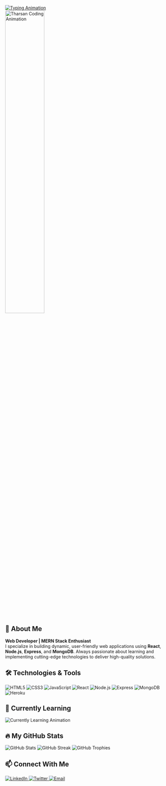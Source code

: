 <!-- 👋 Hey, I'm Tharsan! -->
<div class="flex items-center justify-between py-8">
  <!-- Content on the left side -->
  <a href="https://git.io/typing-svg" class="flex-1">
    <img 
      src="https://readme-typing-svg.herokuapp.com?font=Fira+Code&size=30&duration=3000&pause=1000&color=36D7B7&center=true&vCenter=true&width=500&lines=Hello%2C+I'm+Tharsan+%F0%9F%91%8B;Full+Stack+Developer+%F0%9F%92%BB;MERN+Stack+Developer+%F0%9F%92%BB;Passionate+Coder+%F0%9F%8C%9F;Always+Learning+%F0%9F%92%A1" 
      alt="Typing Animation" 
      class="mx-auto"
    />
  </a>
  
  <!-- GIF on the right side -->
  
 <div class="absolute top-0 right-0 mt-4 mr-4">
    <img 
      src="https://i.pinimg.com/originals/2a/53/65/2a53651a35816f499270d8275fd5318f.gif" 
      alt="Tharsan Coding Animation" 
      style="width: 50%; height: 50%; border-radius: 5px;" 
    />
  </div>
</div>

<!-- 🚀 About Me -->
<h2 class="text-center text-4xl font-bold mt-16 mb-6 animate-fade-in">
  🚀 About Me
</h2>

<p class="text-center text-lg mt-4 text-gray-700 leading-relaxed px-8">
  <b>Web Developer | MERN Stack Enthusiast</b><br>
  I specialize in building dynamic, user-friendly web applications using <b>React</b>, <b>Node.js</b>, 
  <b>Express</b>, and <b>MongoDB</b>. Always passionate about learning and implementing 
  cutting-edge technologies to deliver high-quality solutions.
</p>

<!-- 🛠️ Technologies & Tools -->
<h2 class="text-center text-4xl font-bold mt-16 mb-6 animate-fade-in">
  🛠️ Technologies & Tools
</h2>

<div class="flex justify-center flex-wrap gap-6 mt-6 px-4 animate-float">
  <!-- Badges with Tailwind Hover Effects -->
  <img 
    src="https://img.shields.io/badge/HTML5-E34F26?style=for-the-badge&logo=html5&logoColor=white" 
    alt="HTML5" 
    class="transform hover:scale-110 transition duration-300"
  />
  <img 
    src="https://img.shields.io/badge/CSS3-1572B6?style=for-the-badge&logo=css3&logoColor=white" 
    alt="CSS3" 
    class="transform hover:scale-110 transition duration-300"
  />
  <img 
    src="https://img.shields.io/badge/JavaScript-F7DF1E?style=for-the-badge&logo=javascript&logoColor=black" 
    alt="JavaScript" 
    class="transform hover:scale-110 transition duration-300"
  />
  <img 
    src="https://img.shields.io/badge/React-61DAFB?style=for-the-badge&logo=react&logoColor=black" 
    alt="React" 
    class="transform hover:scale-110 transition duration-300"
  />
  <img 
    src="https://img.shields.io/badge/Node.js-339933?style=for-the-badge&logo=node.js&logoColor=white" 
    alt="Node.js" 
    class="transform hover:scale-110 transition duration-300"
  />
  <img 
    src="https://img.shields.io/badge/Express-000000?style=for-the-badge&logo=express&logoColor=white" 
    alt="Express" 
    class="transform hover:scale-110 transition duration-300"
  />
  <img 
    src="https://img.shields.io/badge/MongoDB-4EA94B?style=for-the-badge&logo=mongodb&logoColor=white" 
    alt="MongoDB" 
    class="transform hover:scale-110 transition duration-300"
  />
  <img 
    src="https://img.shields.io/badge/Heroku-430098?style=for-the-badge&logo=heroku&logoColor=white" 
    alt="Heroku" 
    class="transform hover:scale-110 transition duration-300"
  />
</div>

<!-- 🌱 Currently Learning -->
<h2 class="text-center text-4xl font-bold mt-16 mb-6 animate-fade-in">
  🌱 Currently Learning
</h2>

<div class="text-center mt-6">
  <img 
    src="https://readme-typing-svg.herokuapp.com?font=Fira+Code&size=25&duration=3000&pause=1000&color=4CAF50&center=true&vCenter=true&width=600&lines=Learning+Advanced+React+Concepts+%F0%9F%92%AA;Exploring+TypeScript+%F0%9F%94%A8;Mastering+System+Design+%F0%9F%94%8E" 
    alt="Currently Learning Animation" 
    class="mx-auto"
  />
</div>

<!-- 🔥 My GitHub Stats -->
<h2 class="text-center text-4xl font-bold mt-16 mb-6 animate-fade-in">
  🔥 My GitHub Stats
</h2>

<div class="text-center mt-6 space-y-8">
  <img 
    src="https://github-readme-stats.vercel.app/api?username=Tharsan07&show_icons=true&theme=radical&hide_border=true&include_all_commits=true&count_private=true" 
    alt="GitHub Stats" 
    class="mx-auto shadow-lg rounded-lg"
  />
  <img 
    src="https://github-readme-streak-stats.herokuapp.com/?user=Tharsan07&theme=radical&hide_border=true" 
    alt="GitHub Streak" 
    class="mx-auto shadow-lg rounded-lg"
  />
  <img 
    src="https://github-profile-trophy.vercel.app/?username=Tharsan07&theme=radical&no-frame=true&row=1&column=7" 
    alt="GitHub Trophies" 
    class="mx-auto shadow-lg rounded-lg"
  />
</div>

<!-- 📫 Connect With Me -->
<h2 class="text-center text-4xl font-bold mt-16 mb-6 animate-fade-in">
  📫 Connect With Me
</h2>

<div class="flex justify-center gap-6 mt-6 animate-float">
  <a 
    href="https://linkedin.com/in/tharsan04" 
    class="hover:scale-110 transform transition duration-300"
  >
    <img 
      src="https://img.shields.io/badge/LinkedIn-%230077B5.svg?style=for-the-badge&logo=linkedin&logoColor=white" 
      alt="LinkedIn"
    />
  </a>
  <a 
    href="https://twitter.com/YourTwitterHandle" 
    class="hover:scale-110 transform transition duration-300"
  >
    <img 
      src="https://img.shields.io/badge/Twitter-%231DA1F2.svg?style=for-the-badge&logo=Twitter&logoColor=white" 
      alt="Twitter"
    />
  </a>
  <a 
    href="mailto:tharsantharsan05819@gmail.com" 
    class="hover:scale-110 transform transition duration-300"
  >
    <img 
      src="https://img.shields.io/badge/Email-%23D14836.svg?style=for-the-badge&logo=gmail&logoColor=white" 
      alt="Email"
    />
  </a>
</div>
